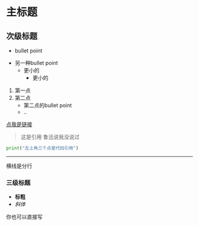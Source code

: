 # 主标题

## 次级标题

- bullet point
* 另一种bullet point
  - 更小的
    - 更小的

1. 第一点
2. 第二点
   - 第二点的bullet point
   - ..

[点我是链接](www.google.com) 

> 这是引用
> 鲁迅说我没说过


```python
print("左上角三个点是代码引用")
```

------------------------
横线是分行

### 三级标题

- **标粗**
- *斜体*

你也可以直接写
